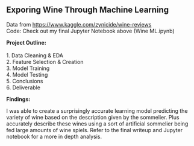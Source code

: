 ## Exporing Wine Through Machine Learning

Data from https://www.kaggle.com/zynicide/wine-reviews
<br>Code: Check out my final Jupyter Notebook above (Wine ML.ipynb)

**Project Outline:**
<br>
<br>1. Data Cleaning & EDA
<br>2. Feature Selection & Creation
<br>3. Model Training
<br>4. Model Testing
<br>5. Conclusions
<br>6. Deliverable

**Findings:**

I was able to create a surprisingly accurate learning model predicting the variety of wine based on the description given by the sommelier.  Plus accurately describe these wines using a sort of artificial sommelier being fed large amounts of wine spiels.  Refer to the final writeup and Jupyter notebook for a more in depth analysis.  
